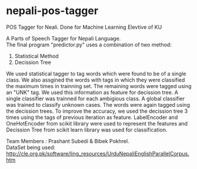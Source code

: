 # nepali-pos-tagger
POS Tagger for Neali. Done for Machine Learning Elevtive of KU

A Parts of Speech Tagger for Nepali Language. <br>
The final program "predictor.py" uses a combination of two method:<br>
1. Statistical Method <br>
2. Decission Tree <br>

We used statistical tagger to tag words which were found to be of a single class. We also assgined the words with tags in which they were classified the maximum times in trainning set. The remaining words were tagged using an "UNK" tag. We used this information as feature for decission tree. A single classifier was trainned for each ambigious class. A global classifier was trained to classify unknown cases. The words were again tagged using the decission trees. To improve the accuracy, we used the decission tree 3 times using the tags of previous iteration as feature. LabelEncoder and OneHotEncoder from scikit library were used to represent the features and Decission Tree from scikit learn library was used for classification. 

Team Members : Prashant Subedi & Bibek Pokhrel.<br>
DataSet being used:  http://cle.org.pk/software/ling_resources/UrduNepaliEnglishParallelCorpus.htm
